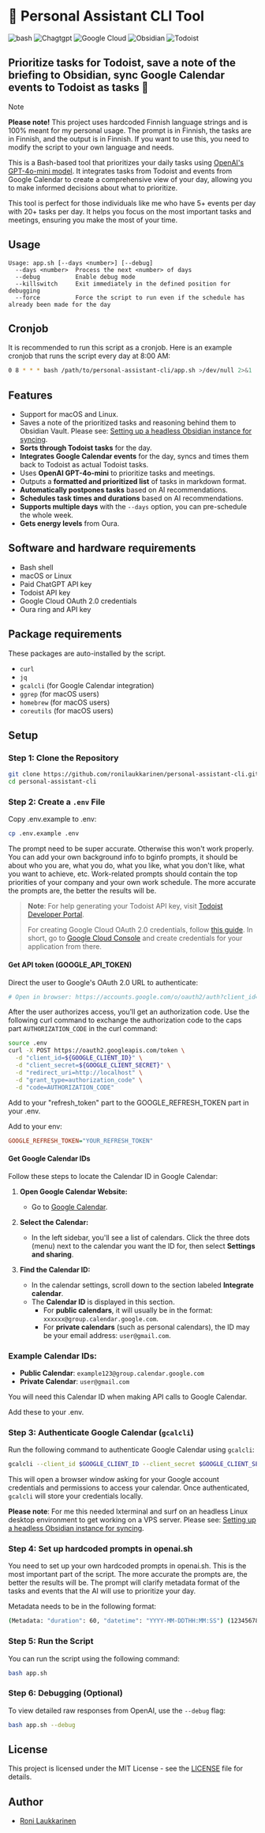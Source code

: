 # 🤖 Personal Assistant CLI Tool

![bash](https://img.shields.io/badge/bash-%23121011.svg?style=for-the-badge&color=%23222222&logo=gnu-bash&logoColor=white) ![Chagtgpt](https://img.shields.io/badge/OpenAI-74aa9c?style=for-the-badge&logo=openai&logoColor=white) ![Google Cloud](https://img.shields.io/badge/GoogleCloud-%234285F4.svg?style=for-the-badge&logo=google-cloud&logoColor=white) ![Obsidian](https://img.shields.io/badge/Obsidian-%23483699.svg?style=for-the-badge&logo=obsidian&logoColor=white) ![Todoist](https://img.shields.io/badge/todoist-badge?style=for-the-badge&logo=todoist&logoColor=%23ffffff&color=%23E44332)

## Prioritize tasks for Todoist, save a note of the briefing to Obsidian, sync Google Calendar events to Todoist as tasks 🦾

> [!NOTE] 
> **Please note!** This project uses hardcoded Finnish language strings and is 100% meant for my personal usage. The prompt is in Finnish, the tasks are in Finnish, and the output is in Finnish. If you want to use this, you need to modify the script to your own language and needs.

This is a Bash-based tool that prioritizes your daily tasks using [OpenAI's GPT-4o-mini model](https://openai.com/index/gpt-4o-mini-advancing-cost-efficient-intelligence/). It integrates tasks from Todoist and events from Google Calendar to create a comprehensive view of your day, allowing you to make informed decisions about what to prioritize.

This tool is perfect for those individuals like me who have 5+ events per day with 20+ tasks per day. It helps you focus on the most important tasks and meetings, ensuring you make the most of your time.

## Usage

```
Usage: app.sh [--days <number>] [--debug]
  --days <number>  Process the next <number> of days
  --debug          Enable debug mode
  --killswitch     Exit immediately in the defined position for debugging
  --force          Force the script to run even if the schedule has already been made for the day
```

## Cronjob

It is recommended to run this script as a cronjob. Here is an example cronjob that runs the script every day at 8:00 AM:

```bash
0 8 * * * bash /path/to/personal-assistant-cli/app.sh >/dev/null 2>&1
```

## Features

- Support for macOS and Linux.
- Saves a note of the prioritized tasks and reasoning behind them to Obsidian Vault. Please see: [Setting up a headless Obsidian instance for syncing](https://rolle.design/setting-up-a-headless-obsidian-instance-for-syncing).
- **Sorts through Todoist tasks** for the day.
- **Integrates Google Calendar events** for the day, syncs and times them back to Todoist as actual Todoist tasks.
- Uses **OpenAI GPT-4o-mini** to prioritize tasks and meetings.
- Outputs a **formatted and prioritized list** of tasks in markdown format.
- **Automatically postpones tasks** based on AI recommendations.
- **Schedules task times and durations** based on AI recommendations.
- **Supports multiple days** with the `--days` option, you can pre-schedule the whole week.
- **Gets energy levels** from Oura.

## Software and hardware requirements

- Bash shell
- macOS or Linux
- Paid ChatGPT API key
- Todoist API key
- Google Cloud OAuth 2.0 credentials
- Oura ring and API key

## Package requirements

These packages are auto-installed by the script.

- `curl`
- `jq`
- `gcalcli` (for Google Calendar integration)
- `ggrep` (for macOS users)
- `homebrew` (for macOS users)
- `coreutils` (for macOS users)

## Setup

### Step 1: Clone the Repository

```bash
git clone https://github.com/ronilaukkarinen/personal-assistant-cli.git
cd personal-assistant-cli
```

### Step 2: Create a `.env` File

Copy .env.example to .env:

```bash
cp .env.example .env
```

The prompt need to be super accurate. Otherwise this won't work properly. You can add your own background info to bginfo prompts, it should be about who you are, what you do, what you like, what you don't like, what you want to achieve, etc. Work-related prompts should contain the top priorities of your company and your own work schedule. The more accurate the prompts are, the better the results will be.

> **Note**: For help generating your Todoist API key, visit [Todoist Developer Portal](https://developer.todoist.com/).
>
> For creating Google Cloud OAuth 2.0 credentials, follow [this guide](https://github.com/insanum/gcalcli/blob/521bf2a4a41f6830d561dc1993275ca152428596/docs/api-auth.md). In short, go to [Google Cloud Console](https://console.cloud.google.com/) and create credentials for your application from there.

#### Get API token (GOOGLE_API_TOKEN)

Direct the user to Google's OAuth 2.0 URL to authenticate:

```bash
# Open in browser: https://accounts.google.com/o/oauth2/auth?client_id=GOOGLE_CLIENT_ID&redirect_uri=http://localhost&response_type=code&scope=https://www.googleapis.com/auth/calendar.readonly
```

After the user authorizes access, you'll get an authorization code. Use the following curl command to exchange the authorization code to the caps part `AUTHORIZATION_CODE` in the curl command:

```bash
source .env
curl -X POST https://oauth2.googleapis.com/token \
  -d "client_id=${GOOGLE_CLIENT_ID}" \
  -d "client_secret=${GOOGLE_CLIENT_SECRET}" \
  -d "redirect_uri=http://localhost" \
  -d "grant_type=authorization_code" \
  -d "code=AUTHORIZATION_CODE"
```

Add to your "refresh_token" part to the GOOGLE_REFRESH_TOKEN part in your .env.

Add to your env:

```ini
GOOGLE_REFRESH_TOKEN="YOUR_REFRESH_TOKEN"
```

#### Get Google Calendar IDs

Follow these steps to locate the Calendar ID in Google Calendar:

1. **Open Google Calendar Website:**
   - Go to [Google Calendar](https://calendar.google.com/).

2. **Select the Calendar:**
   - In the left sidebar, you'll see a list of calendars. Click the three dots (menu) next to the calendar you want the ID for, then select **Settings and sharing**.

3. **Find the Calendar ID:**
   - In the calendar settings, scroll down to the section labeled **Integrate calendar**.
   - The **Calendar ID** is displayed in this section.
     - For **public calendars**, it will usually be in the format: `xxxxxx@group.calendar.google.com`.
     - For **private calendars** (such as personal calendars), the ID may be your email address: `user@gmail.com`.

### Example Calendar IDs:

- **Public Calendar**: `example123@group.calendar.google.com`
- **Private Calendar**: `user@gmail.com`

You will need this Calendar ID when making API calls to Google Calendar.

Add these to your .env.

### Step 3: Authenticate Google Calendar (`gcalcli`)

Run the following command to authenticate Google Calendar using `gcalcli`:

```bash
gcalcli --client_id $GOOGLE_CLIENT_ID --client_secret $GOOGLE_CLIENT_SECRET init
```

This will open a browser window asking for your Google account credentials and permissions to access your calendar. Once authenticated, `gcalcli` will store your credentials locally.

**Please note**: For me this needed lxterminal and surf on an headless Linux desktop environment to get working on a VPS server. Please see: [Setting up a headless Obsidian instance for syncing](https://rolle.design/setting-up-a-headless-obsidian-instance-for-syncing).

### Step 4: Set up hardcoded prompts in openai.sh

You need to set up your own hardcoded prompts in openai.sh. This is the most important part of the script. The more accurate the prompts are, the better the results will be. The prompt will clarify metadata format of the tasks and events that the AI will use to prioritize your day.

Metadata needs to be in the following format:

```bash
(Metadata: "duration": 60, "datetime": "YYYY-MM-DDTHH:MM:SS") (12345678901, siirretty seuraavalle päivälle)
```

### Step 5: Run the Script

You can run the script using the following command:

```bash
bash app.sh
```

### Step 6: Debugging (Optional)

To view detailed raw responses from OpenAI, use the `--debug` flag:

```bash
bash app.sh --debug
```

## License

This project is licensed under the MIT License - see the [LICENSE](LICENSE) file for details.

## Author

- [Roni Laukkarinen](https://github.com/ronilaukkarinen)
